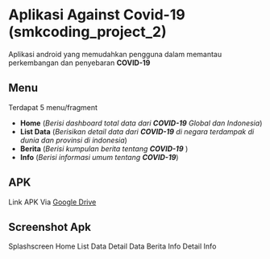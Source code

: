 # Aplikasi Against Covid-19 (smkcoding_project_2)
Aplikasi android yang memudahkan pengguna dalam memantau perkembangan dan penyebaran <b>COVID-19</b>

## Menu
  Terdapat 5 menu/fragment
  - <b>Home</b> (<i>Berisi dashboard total data dari <b>COVID-19</b> Global dan Indonesia</i>)
  - <b>List Data</b> (<i>Berisikan detail data dari <b>COVID-19</b> di negara terdampak di dunia dan provinsi di indonesia</i>)
  - <b>Berita</b> (<i>Berisi kumpulan berita tentang <b>COVID-19</b> </i>)
  - <b>Info</b> (<i>Berisi informasi umum tentang <b>COVID-19</b></i>)
  
## APK
Link APK Via <a href="https://drive.google.com/file/d/11BablVHyGw_JU5E3bzf131XLaiv54jo3/view?usp=sharing">Google Drive</a>

## Screenshot Apk
  Splashscreen
  Home
  List Data
  Detail Data
  Berita
  Info
  Detail Info
